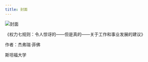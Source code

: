 ```yaml
---
title: 封面
---
```


![封面](/images/books/7-rules-of-power_cover.png)

《权力七规则：令人惊讶的——但是真的——关于工作和事业发展的建议》

作者：杰弗瑞·菲佛

斯坦福大学
